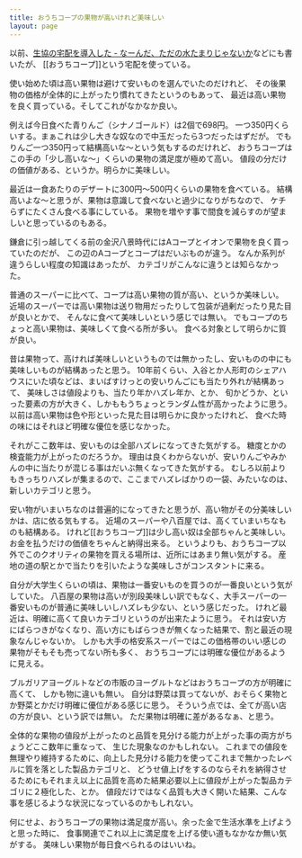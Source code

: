 ```yaml
---
title: おうちコープの果物が高いけれど美味しい
layout: page
---
```

以前、[生協の宅配を導入した - なーんだ、ただの水たまりじゃないか](https://karino2.github.io/2023/07/20/coop_delivery.html)などにも書いたが、
[[おうちコープ]]という宅配を使っている。

使い始めた頃は高い果物は避けて安いものを選んでいたのだけれど、
その後果物の価格が全体的に上がったり慣れてきたというのもあって、
最近は高い果物を良く買っている。そしてこれがなかなか良い。

例えば今日食べた青りんご（シナノゴールド）は2個で698円。
一つ350円くらいする。まぁこれは少し大きな奴なので中玉だったら3つだったはずだが。
でもりんご一つ350円って結構高いな〜という気もするのだけれど、
おうちコープはこの手の「少し高いな〜」くらいの果物の満足度が極めて高い。
値段の分だけの価値がある、というか。明らかに美味しい。

最近は一食あたりのデザートに300円〜500円くらいの果物を食べている。
結構高いよな〜と思うが、果物は意識して食べないと過少になりがちなので、
ケチらずにたくさん食べる事にしている。
果物を増やす事で間食を減らすのが望ましいと思っているのもある。

鎌倉に引っ越してくる前の金沢八景時代にはAコープとイオンで果物を良く買っていたのだが、
この辺のAコープとコープはだいぶものが違う。
なんか系列が違うらしい程度の知識はあったが、
カテゴリがこんなに違うとは知らなかった。

普通のスーパーに比べて、コープは高い果物の質が高い、というか美味しい。
近場のスーパーでは高い果物は送り物用だったりして包装が過剰だったり見た目が良いとかで、
そんなに食べて美味しいという感じでは無い。
でもコープのちょっと高い果物は、美味しくて食べる所が多い。
食べる対象として明らかに質が良い。

昔は果物って、高ければ美味しいというものでは無かったし、安いものの中にも美味しいものが結構あったと思う。
10年前くらい、入谷とか人形町のシェアハウスにいた頃などは、まいばすけっとの安いりんごにも当たり外れが結構あって、
美味しさは値段よりも、当たり年かハズレ年か、とか、
旬かどうか、といった要素の方が大きく、しかももうちょっとランダム性が高かったように思う。
以前は高い果物は色や形といった見た目は明らかに良かったけれど、
食べた時の味にはそれほど明確な優位を感じなかった。

それがここ数年は、安いものは全部ハズレになってきた気がする。
糖度とかの検査能力が上がったのだろうか。
理由は良くわからないが、安いりんごやみかんの中に当たりが混じる事はだいぶ無くなってきた気がする。
むしろ以前よりもきっちりハズレが集まるので、ここまでハズレばかりの一袋、みたいなのは、新しいカテゴリと思う。

安い物がいまいちなのは普遍的になってきたと思うが、高い物がその分美味しいかは、店に依る気もする。
近場のスーパーや八百屋では、高くていまいちなものも結構ある。
けれど[[おうちコープ]]は少し高い奴は全部ちゃんと美味しい。
お金を払うだけの価値をちゃんと納得出来る。
というよりも、おうちコープ以外でこのクオリティの果物を買える場所は、近所にはあまり無い気がする。
産地の道の駅とかで当たりを引いたような美味しさがコンスタントに来る。

自分が大学生くらいの頃は、果物は一番安いものを買うのが一番良いという気がしていた。
八百屋の果物は高いが別段美味しい訳でもなく、大手スーパーの一番安いものが普通に美味しいしハズレも少ない、という感じだった。
けれど最近は、明確に高くて良いカテゴリというのが出来たように思う。
それは安い方にばらつきがなくなり、高い方にもばらつきが無くなった結果で、割と最近の現象なんじゃないか。
しかも大手の格安系スーパーではこの価格帯のいい感じの果物がそもそも売ってない所も多く、
おうちコープには明確な優位があるように見える。

ブルガリアヨーグルトなどの市販のヨーグルトなどはおうちコープの方が明確に高くて、
しかも物に違いも無い。
自分は野菜は買ってないが、おそらく果物とか野菜とかだけ明確に優位がある感じに思う。
そういう点では、全てが高い店の方が良い、という訳では無い。
ただ果物は明確に差があるなぁ、と思う。

全体的な果物の値段が上がったのと品質を見分ける能力が上がった事の両方がちょうどここ数年に重なって、
生じた現象なのかもしれない。
これまでの値段を無理やり維持するために、向上した見分ける能力を使ってこれまで無かったレベルに質を落とした製品カテゴリと、
どうせ値上げをするのならそれを納得させるためにもそれまえ以上に品質を高めた結果必要以上に値段が上がった製品カテゴリに２極化した、とか。
値段だけではなく品質も大きく開いた結果、こんな事を感じるような状況になっているのかもしれない。

何にせよ、おうちコープの果物は満足度が高い。余った金で生活水準を上げようと思った時に、
食事関連でこれ以上に満足度を上げる使い道もなかなか無い気がする。
美味しい果物が毎日食べられるのはいいね。